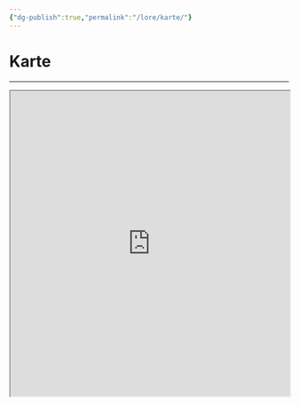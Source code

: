 ```yaml
---
{"dg-publish":true,"permalink":"/lore/karte/"}
---
```


# Karte
---
<iframe src="https://herrpaulberg.github.io/karte/" width="100%" height="550px"></iframe>
